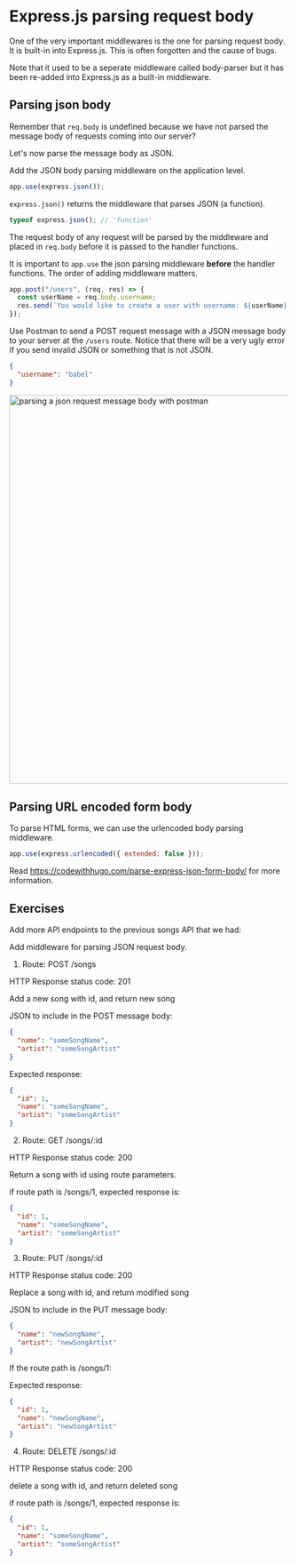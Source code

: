# Express.js parsing request body

One of the very important middlewares is the one for parsing request body. It is built-in into Express.js. This is often forgotten and the cause of bugs.

Note that it used to be a seperate middleware called body-parser but it has been re-added into Express.js as a built-in middleware.

## Parsing json body

Remember that `req.body` is undefined because we have not parsed the message body of requests coming into our server?

Let's now parse the message body as JSON.

Add the JSON body parsing middleware on the application level.

```js
app.use(express.json());
```

`express.json()` returns the middleware that parses JSON (a function).

```js
typeof express.json(); // 'function'
```

The request body of any request will be parsed by the middleware and placed in `req.body` before it is passed to the handler functions.

It is important to `app.use` the json parsing middleware **before** the handler functions. The order of adding middleware matters.

```js
app.post("/users", (req, res) => {
  const userName = req.body.username;
  res.send(`You would like to create a user with username: ${userName}.`);
});
```

Use Postman to send a POST request message with a JSON message body to your server at the `/users` route. Notice that there will be a very ugly error if you send invalid JSON or something that is not JSON.

```json
{
  "username": "babel"
}
```

<img src="backend-web-development/_media/parsing-json-request-body.png" alt="parsing a json request message body with postman" width="700"/>

## Parsing URL encoded form body

To parse HTML forms, we can use the urlencoded body parsing middleware.

```js
app.use(express.urlencoded({ extended: false }));
```

Read https://codewithhugo.com/parse-express-json-form-body/ for more information.

## Exercises

Add more API endpoints to the previous songs API that we had:

Add middleware for parsing JSON request body.

1. Route: POST /songs

HTTP Response status code: 201

Add a new song with id, and return new song

JSON to include in the POST message body:

```json
{
  "name": "someSongName",
  "artist": "someSongArtist"
}
```

Expected response:

```json
{
  "id": 1,
  "name": "someSongName",
  "artist": "someSongArtist"
}
```

2. Route: GET /songs/:id

HTTP Response status code: 200

Return a song with id using route parameters.

if route path is /songs/1, expected response is:

```json
{
  "id": 1,
  "name": "someSongName",
  "artist": "someSongArtist"
}
```

3. Route: PUT /songs/:id

HTTP Response status code: 200

Replace a song with id, and return modified song

JSON to include in the PUT message body:

```json
{
  "name": "newSongName",
  "artist": "newSongArtist"
}
```

If the route path is /songs/1:

Expected response:

```json
{
  "id": 1,
  "name": "newSongName",
  "artist": "newSongArtist"
}
```

4. Route: DELETE /songs/:id

HTTP Response status code: 200

delete a song with id, and return deleted song

if route path is /songs/1, expected response is:

```json
{
  "id": 1,
  "name": "someSongName",
  "artist": "someSongArtist"
}
```
